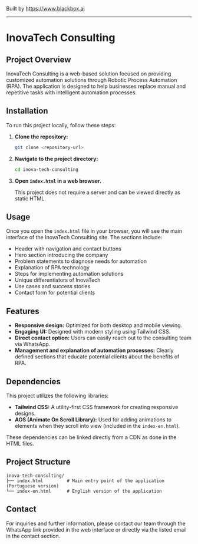 
Built by https://www.blackbox.ai

---

# InovaTech Consulting

## Project Overview
InovaTech Consulting is a web-based solution focused on providing customized automation solutions through Robotic Process Automation (RPA). The application is designed to help businesses replace manual and repetitive tasks with intelligent automation processes.

## Installation
To run this project locally, follow these steps:

1. **Clone the repository:**
   ```bash
   git clone <repository-url>
   ```
2. **Navigate to the project directory:**
   ```bash
   cd inova-tech-consulting
   ```
3. **Open `index.html` in a web browser.**

   This project does not require a server and can be viewed directly as static HTML.

## Usage
Once you open the `index.html` file in your browser, you will see the main interface of the InovaTech Consulting site. The sections include:
- Header with navigation and contact buttons
- Hero section introducing the company
- Problem statements to diagnose needs for automation
- Explanation of RPA technology
- Steps for implementing automation solutions
- Unique differentiators of InovaTech
- Use cases and success stories
- Contact form for potential clients

## Features
- **Responsive design:** Optimized for both desktop and mobile viewing.
- **Engaging UI:** Designed with modern styling using Tailwind CSS.
- **Direct contact option:** Users can easily reach out to the consulting team via WhatsApp.
- **Management and explanation of automation processes:** Clearly defined sections that educate potential clients about the benefits of RPA.

## Dependencies
This project utilizes the following libraries:
- **Tailwind CSS:** A utility-first CSS framework for creating responsive designs.
- **AOS (Animate On Scroll Library):** Used for adding animations to elements when they scroll into view (included in the `index-en.html`).

These dependencies can be linked directly from a CDN as done in the HTML files.

## Project Structure
```plaintext
inova-tech-consulting/
├── index.html         # Main entry point of the application (Portuguese version)
└── index-en.html      # English version of the application
```

## Contact
For inquiries and further information, please contact our team through the WhatsApp link provided in the web interface or directly via the listed email in the contact section.